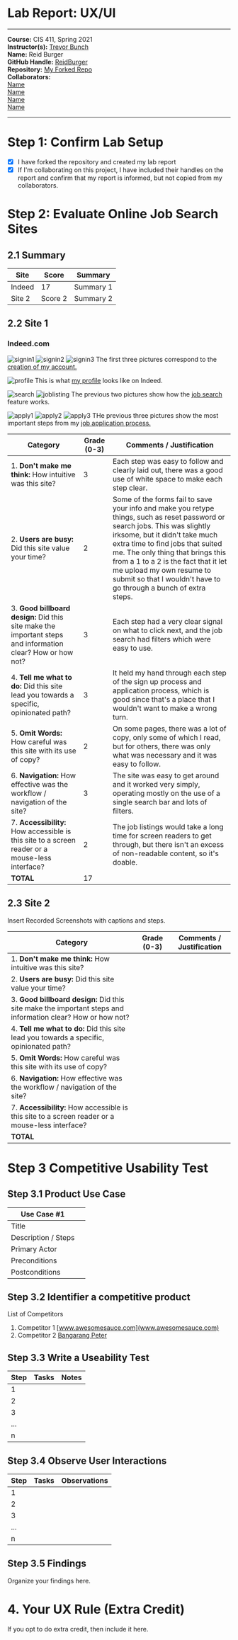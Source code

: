 # Lab Report: UX/UI
___
**Course:** CIS 411, Spring 2021  
**Instructor(s):** [Trevor Bunch](https://github.com/trevordbunch)  
**Name:** Reid Burger   
**GitHub Handle:** [ReidBurger](https://github.com/ReidBurger)   
**Repository:** [My Forked Repo](https://github.com/ReidBurger/cis411_lab3_uiux)   
**Collaborators:**   
[Name](https://github.com/)   
[Name](https://github.com/)   
[Name](https://github.com/)   
[Name](https://github.com/)   
___

# Step 1: Confirm Lab Setup
- [x] I have forked the repository and created my lab report
- [x] If I'm collaborating on this project, I have included their handles on the report and confirm that my report is informed, but not copied from my collaborators.

# Step 2: Evaluate Online Job Search Sites

## 2.1 Summary
| Site | Score | Summary |
|---|---|---|
| Indeed | 17 | Summary 1 |
| Site 2 | Score 2 | Summary 2 |

## 2.2 Site 1
### Indeed.com

![signin1](../assets/indeed_signin1.png)
![signin2](../assets/indeed_signin2.png)
![signin3](../assets/indeed_signin3.png)
The first three pictures correspond to the [creation of my account.](https://www.indeed.com/)

![profile](../assets/indeed_profile.png)
This is what [my profile](https://my.indeed.com/resume?from=login&continue=https%3A%2F%2Fwww.indeed.com%2F) looks like on Indeed.

![search](../assets/indeed_search.png)
![joblisting](../assets/indeed_joblisting.png)
The previous two pictures show how the [job search](https://www.indeed.com/?from=gnav-resume--myind) feature works.

![apply1](../assets/indeed_apply1.png)
![apply2](../assets/indeed_apply2.png)
![apply3](../assets/indeed_apply3.png)
THe previous three pictures show the most important steps from my [job application process.](https://www.indeed.com/jobs?q=game%20design&l&vjk=b3221370c0c04ac2)


| Category | Grade (0-3) | Comments / Justification |
|---|---|---|
| 1. **Don't make me think:** How intuitive was this site? | 3 | Each step was easy to follow and clearly laid out, there was a good use of white space to make each step clear. |
| 2. **Users are busy:** Did this site value your time?  | 2 | Some of the forms fail to save your info and make you retype things, such as reset password or search jobs. This was slightly irksome, but it didn't take much extra time to find jobs that suited me. The only thing that brings this from a 1 to a 2 is the fact that it let me upload my own resume to submit so that I wouldn't have to go through a bunch of extra steps. |
| 3. **Good billboard design:** Did this site make the important steps and information clear? How or how not? | 3 | Each step had a very clear signal on what to click next, and the job search had filters which were easy to use. |
| 4. **Tell me what to do:** Did this site lead you towards a specific, opinionated path? | 3 | It held my hand through each step of the sign up process and application process, which is good since that's a place that I wouldn't want to make a wrong turn. |
| 5. **Omit Words:** How careful was this site with its use of copy? | 2 | On some pages, there was a lot of copy, only some of which I read, but for others, there was only what was necessary and it was easy to follow. |
| 6. **Navigation:** How effective was the workflow / navigation of the site? | 3 | The site was easy to get around and it worked very simply, operating mostly on the use of a single search bar and lots of filters. |
| 7. **Accessibility:** How accessible is this site to a screen reader or a mouse-less interface? | 2 | The job listings would take a long time for screen readers to get through, but there isn't an excess of non-readable content, so it's doable. |
| **TOTAL** | 17 |   |

## 2.3 Site 2
Insert Recorded Screenshots with captions and steps.

| Category | Grade (0-3) | Comments / Justification |
|---|---|---|
| 1. **Don't make me think:** How intuitive was this site? |   |   |
| 2. **Users are busy:** Did this site value your time?  |   |   |
| 3. **Good billboard design:** Did this site make the important steps and information clear? How or how not? |   |   |
| 4. **Tell me what to do:** Did this site lead you towards a specific, opinionated path? |   |   |
| 5. **Omit Words:** How careful was this site with its use of copy? |   |   |
| 6. **Navigation:** How effective was the workflow / navigation of the site? |   |   |
| 7. **Accessibility:** How accessible is this site to a screen reader or a mouse-less interface? |   |   |
| **TOTAL** |   |   |


# Step 3 Competitive Usability Test

## Step 3.1 Product Use Case

| Use Case #1 | |
|---|---|
| Title | |
| Description / Steps | |
| Primary Actor | |
| Preconditions | |
| Postconditions | |

## Step 3.2 Identifier a competitive product

List of Competitors
1. Competitor 1 [www.awesomesauce.com](www.awesomesauce.com)
2. Competitor 2 [Bangarang Peter](https://www.youtube.com/watch?v=4PNOccSUb1Q)

## Step 3.3 Write a Useability Test

| Step | Tasks | Notes |
|---|---|---|
| 1 |   |   |
| 2 |   |   |
| 3 |   |   |
| ... |   |   |
| n |   |   |

## Step 3.4 Observe User Interactions

| Step | Tasks | Observations |
|---|---|---|
| 1 |   |   |
| 2 |   |   |
| 3 |   |   |
| ... |   |   |
| n |   |   |

## Step 3.5 Findings
Organize your findings here.

# 4. Your UX Rule (Extra Credit)
If you opt to do extra credit, then include it here.